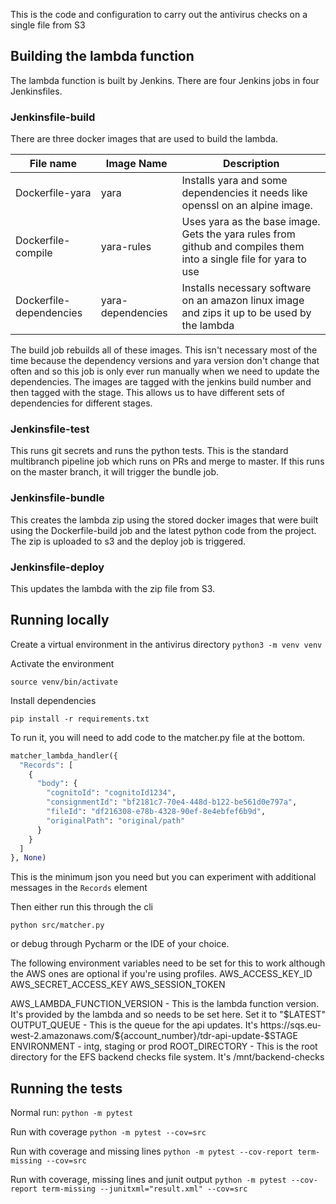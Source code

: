 This is the code and configuration to carry out the antivirus checks on a single file from S3

## Building the lambda function

The lambda function is built by Jenkins. There are four Jenkins jobs in four Jenkinsfiles.

### Jenkinsfile-build
There are three docker images that are used to build the lambda. 

| File name               | Image Name        | Description                                                                                                               |
|-------------------------|-------------------|---------------------------------------------------------------------------------------------------------------------------|
| Dockerfile-yara         | yara              | Installs yara and some dependencies it needs like openssl on an alpine image.                                             |
| Dockerfile-compile      | yara-rules        | Uses yara as the base image. Gets the yara rules from github and compiles them into a single file for yara to use         |
| Dockerfile-dependencies | yara-dependencies | Installs necessary software on an amazon linux image and zips it up to be used by the lambda                              |

The build job rebuilds all of these images. This isn't necessary most of the time because the dependency versions and yara version don't change that often and so this job is only ever run manually when we need to update the dependencies.
The images are tagged with the jenkins build number and then tagged with the stage. This allows us to have different sets of dependencies for different stages. 

### Jenkinsfile-test 
This runs git secrets and runs the python tests. This is the standard multibranch pipeline job which runs on PRs and merge to master. If this runs on the master branch, it will trigger the bundle job.

### Jenkinsfile-bundle
This creates the lambda zip using the stored docker images that were built using the Dockerfile-build job and the latest python code from the project. The zip is uploaded to s3 and the deploy job is triggered.  

### Jenkinsfile-deploy
This updates the lambda with the zip file from S3.

## Running locally

Create a virtual environment in the antivirus directory
`python3 -m venv venv`

Activate the environment

`source venv/bin/activate`

Install dependencies

`pip install -r requirements.txt`

To run it, you will need to add code to the matcher.py file at the bottom.

```python
matcher_lambda_handler({
  "Records": [
    {
      "body": {
        "cognitoId": "cognitoId1234",
        "consignmentId": "bf2181c7-70e4-448d-b122-be561d0e797a",
        "fileId": "df216308-e78b-4328-90ef-8e4ebfef6b9d",
        "originalPath": "original/path"
      }
    }
  ]
}, None)
```

This is the minimum json you need but you can experiment with additional messages in the `Records` element

Then either run this through the cli

`python src/matcher.py`

or debug through Pycharm or the IDE of your choice.

The following environment variables need to be set for this to work although the AWS ones are optional if you're using profiles.
AWS_ACCESS_KEY_ID
AWS_SECRET_ACCESS_KEY
AWS_SESSION_TOKEN

AWS_LAMBDA_FUNCTION_VERSION - This is the lambda function version. It's provided by the lambda and so needs to be set here. Set it to "$LATEST"
OUTPUT_QUEUE - This is the queue for the api updates. It's https://sqs.eu-west-2.amazonaws.com/${account_number}/tdr-api-update-\$STAGE
ENVIRONMENT - intg, staging or prod
ROOT_DIRECTORY - This is the root directory for the EFS backend checks file system. It's /mnt/backend-checks

## Running the tests

Normal run: `python -m pytest`

Run with coverage `python -m pytest --cov=src`

Run with coverage and missing lines `python -m pytest --cov-report term-missing --cov=src`

Run with coverage, missing lines and junit output `python -m pytest --cov-report term-missing --junitxml="result.xml" --cov=src`
